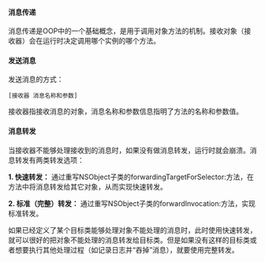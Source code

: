 #### 消息传递
消息传递是OOP中的一个基础概念，是用于调用对象方法的机制。接收对象（接收器）会在运行时决定调用哪个实例的哪个方法。

#### 发送消息
发送消息的方式：

`[接收器 消息名称和参数]`

接收器指接收消息的对象，消息名称和参数信息指明了方法的名称和参数值。

#### 消息转发
当接收器不能够处理接收到的消息时，如果没有做消息转发，运行时就会崩溃。消息转发有两类转发选项：

**1. 快速转发：** 通过重写NSObject子类的forwardingTargetForSelector:方法，在方法中将消息转发给其它对象，从而实现快速转发。

**2. 标准（完整）转发：** 通过重写NSObject子类的forwardInvocation:方法，实现标准转发。

如果已经定义了某个目标类能够处理对象不能处理的消息时，此时使用快速转发，就可以很好的把对象不能处理的消息转发给目标类。但是如果没有这样的目标类或者想要执行其他处理过程（如记录日志并“吞掉”消息），就要使用完整转发。